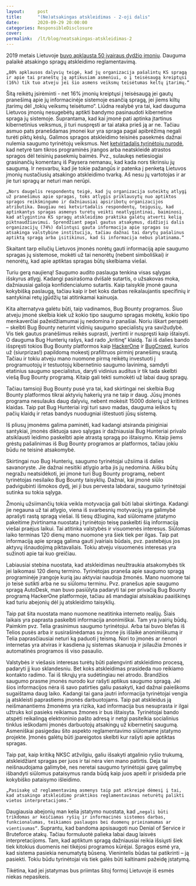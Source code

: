 ```yaml
---
layout:     post
title:      "(Ne)atsakingas atskleidimas - 2-oji dalis"
date:       2020-09-29 20:00:00
categories: ResponsibleDisclosure
cover:      
permalink:  /lt/blog/neatsakingas-atskleidimas-2
---
```

2019 metais Lietuvoje [buvo apklausta 50 įvairaus dydžio įmonių](http://kurklt.lt/wp-content/uploads/2019/03/Esamos-situacijos-dokumentas-04-23.pdf). Dauguma palaikė atsakingo spragų atskleidimo reglamentavimą.

`„80% apklausos dalyvių teigė, kad jų organizacija pašalintų KS spragą ir apie tai praneštų ją aptikusiam asmeniui, o į teisėsaugą kreiptųsi (16%) tik tuo atveju jei šio asmens veiksmų teisėtumas keltų įtarimų.“`

Šitą reikėtų įsirėminti - net 16% įmonių kreiptųsi į teisėsaugą jei gautų pranešimą apie jų informacinėje sistemoje esančią spragą, jei jiems kiltų įtarimų dėl „tokių veiksmų teisėtumo“. Liūdna realybė yra tai, kad dauguma Lietuvos įmonių nesugebėtų aptikti bandymo pasinaudoti kibernetine spraga jų sistemoje. Suprantama, kad kai įmonė pati aptinka įtartinus kibernetinius veiksmus, ji turi nuspręsti ar tai ataka prieš ją ar ne. Tačiau asmuo pats pranešdamas įmonei kur yra spraga pagal apibrėžimą negali turėti piktų kėslų. Galimos spragos atskleidimo teisinės pasekmės dažnai nulemia saugumo tyrinėtojų veiksmus. Net [ketvirtadalis tyrinėtojų nurodė](https://www.hackerone.com/blog/success-in-vulnerability-disclosure), kad netyrė tam tikros programinės įrangos arba neatskleidė atrastos spragos dėl teisinių pasekmių baimės. Pvz., sulaukęs netiesiogiai grasinančių komentarų iš Paysera nemanau, kad kada nors tikrinsiu jų saugumą. Ir nesvarbu, kad jie tokie pažangūs ir patenka į penketą Lietuvos įmonių nustačiusių atsakingo atskleidimo tvarką. Aš nesu jų vartotojas ir ar jie turi spragų ar neturi man nerūpi.

`„Nors daugelis respondentų teigė, kad jų organizacija suteiktų atlygį už pranešimus apie spragas, toks atlygis priklausytų nuo aptiktos spragos reikšmingumo ir dažniausiai apsiribotų organizacijos atributika. Daugiau nei ketvirtadalis respondentų, teigusių, kad aptinkantys spragas asmenys turėtų veikti neatlygintinai, baiminosi, kad atlygintina KS spragų atskleidimo praktika galėtų atverti kelią piktnaudžiavimui. Sprendžiant pagal gautus atsakymus, didžioji dalis organizacijų (74%) dalintųsi gauta informacija apie spragas su atsakinga valstybine institucija, tačiau dažnai tai darytų pašalinus aptiktą spragą arba įsitikinus, kad ši informacija nebus platinama.“`

Skaitant tarp eilučių Lietuvos įmonės norėtų gauti informaciją apie saugumo spragas jų sistemose, mokėti už tai nenorėtų (nebent simboliškai) ir nenorėtų, kad apie aptiktas spragas būtų skelbiama viešai.

Turiu gerą naujieną! Saugumo audito paslauga tenkina visas sąlygas išskyrus atlygį. Kadangi pasirašoma dvišalė sutartis, o užsakovas moka, dažniausiai galioja konfidencialumo sutartis. Kaip taisyklė įmonė gauna kokybišką paslaugą, tačiau kaip ir bet koks darbas reikalaujantis specifinių ir santykinai retų įgūdžių tai atitinkamai kainuoja.

Kita alternatyva galėtu būti, taip vadinamos, Bug Bounty programos. Šiuo atveju įmonė skelbia kiek už kokio tipo saugumo spragas mokėtų, kokio tipo menkaverčiai pažeidžiamumai jų nedomina ir panašiai. Noriu iškart perspėti – skelbti Bug Bounty neturint vidinių saugumo specialistų yra savižudybė. Vis tiek gautus pranėšimus reikės suprasti, įvertinti ir nuspręsti kaip ištaisyti. O dauguma Bug Hunterių rašys, kad rado „kritinę“ klaidą. Tai iš dalies bando išspręsti tokios Bug Bounty platformos kaip [HackerOne](https://www.hackerone.com/) ir [BugCrowd](https://www.bugcrowd.com/), kurios už (siurprizas!) papildomą mokestį prafiltruos pirminį pranešimų srautą. Tačiau ir tokiu atveju mano nuomone pirmą reikėtų investuoti į programuotojų ir testuotojų kibernetinio saugumo lavinimą, samdyti etatinius saugumo specialistus, daryti vidinius auditus ir tik tada skelbti viešą Bug Bounty programą. Kitaip gali tekti sumokėti už labai daug spragų.

Tačiau tamsioji Bug Bounty pusė yra tai, kad skirtingai nei skelbia Bug Bounty platformos tikrai aktyvių hakerių yra ne taip ir daug. Jūsų įmonės programa nesulauks daug dalyvių, nebent mokėsit 15000 dolerių už kritines klaidas. Taip pat Bug Hunteriai irgi turi savo madas, dauguma ieškos tų pačių klaidų ir retas bandys nuodugniai ištestuoti jūsų sistemą.

Iš pliusų įmonėms galima paminėti, kad kadangi atsiranda piniginiai santykiai, įmonės diktuoja savo sąlygas ir dažniausiai Bug Hunteriai privalo atsiklausti leidimo paskelbti apie atrastą spragą po ištaisymo. Kitaip jiems grėstų pašalinimas iš Bug Bounty programos ar platformos, tačiau jokiu būdu ne teisinė atsakomybė.

Skirtingai nuo Bug Hunterių, saugumo tyrinėtojai užsiima iš dalies savanoryste. Jie dažnai nesitiki atlygio arba jis jų nedomina. Aišku būtų negražu neatsidėkoti, jei įmonė turi Bug Bounty programą, nebent tyrinėtojas nesilaiko Bug Bounty taisyklių. Dažnai, kai įmonė siūlo padvigubinti išmokos dydį, jei ji bus pervesta labdarai, saugumo tyrinėtojai sutinka su tokia sąlyga.

Žmonių užsiimančių tokia veikla motyvacija gali būti labai skirtinga. Kadangi jie negauna už tai atlygio, viena iš svarbesnių motyvacijų yra galimybė aprašyti rastą spragą viešai. Iš tiesų džiugina, kad siūlomame įstatymo pakeitime įtvirtinama nuostata į tyrinėtojo teisę paskelbti šią informaciją viešai praėjus laikui. Tai atitinka valstybės ir visuomenės interesus. Siūlomas laiko terminas 120 dienų mano nuomone yra šiek tiek per ilgas. Taip pat informaciją apie spragą galima gauti įvairiais būdais, pvz. pastebėjus jos aktyvų išnaudojimą piktavaliais. Tokiu atveju visuomenės interesas yra sužinoti apie tai kuo greičiau.

Labiausiai stebina nuostata, kad atskleidimas neužtraukia atsakomybės tik jei laikomasi 120 dienų termino. Tyrinėtojas praneša apie saugumo spragą programinėje įrangoje kurią jau aktyviai naudoja žmonės. Mano nuomone tai jo teisė sutikti arba ne su siūlomu terminu. Pvz. pranešus apie saugumo spragą AutoDesk, man buvo pasiūlyta padaryti tai per privačią Bug Bounty programą HackerOne platformoje, tačiau aš mandagiai atsisakiau paaiškinęs kad turiu abejonių dėl jų atskleidimo taisyklių.

Taip pat šita nuostata mano nuomone neatitinka interneto realijų. Šiais laikais yra paprasta paskelbti informacija anonimiškai. Tam yra įvairių būdų. Paimkim pvz. Telia grasinimus saugumo tyrinėtojui. Arba tai buvo blefas iš Telios pusės arba ir susirašinėdamas su įmone jis išlaikė anonimiškumą ir Telia paprasčiausiai neturi ką paduoti į teismą. Nori to įmonės ar nenori internetas yra atviras ir kasdiena jų sistemas skanuoja ir įsilaužia žmonės ir automatinės programos iš viso pasaulio.

Valstybės ir viešasis interesas turėtų būti palengvinti atskleidimo procesą, padaryti jį kuo sklandesniu. Bet koks atskleidimas prasideda nuo reikiamo kontakto radimo. Tai iš tikrųjų yra sudėtingiau nei atrodo. Brandžios saugumo prasme įmonės nurodo kur rašyti aptikus saugumo spragą. Jei šios informacijos nėra iš savo patirties galiu pasakyti, kad dažnai paieškoms sugaištama daug laiko. Kadangi tai gana jautri informacija tyrinėtojai vengia ją atskleisti paprastiems įmonės darbuotojams. Taip pat atskleidus ją neišmanantiems žmonėms yra rizika, kad informacija bus nesuprasta ir ilgai užtruks kol pasieks reikiamus žmones ir bus ištaisyta. Tyrinėtojai bando atspėti reikalingą elektroninio pašto adresą ir netgi pasitelkia socialinius tinklus ieškodami įmonės darbuotojų atsakingų už kibernetinį saugumą. Asmeniškai pasigedau šito aspekto reglamentavimo siūlomame įstatymo projekte. Įmonės galėtų būti įpareigotos skelbti kur rašyti apie aptiktas spragas.

Taip pat, kaip kritiką NKSC atžvilgiu, galiu išsakyti atgalinio ryšio trukumą, atskleidžiant spragas per juos ir tai nėra vien mano patirtis. Deja tai neišnaudojama galimybė, nes neretai saugumo tyrinėtojai gavę galimybę išbandyti siūlomus pataisymus randa būdą kaip juos apeiti ir prisideda prie kokybiško pataisymo išleidimo.

`„Pasisakę už reglamentavimą asmenys taip pat atkreipė dėmesį į tai, kad atsakingo atskleidimo praktikos reglamentavimas neturėtų palikti vietos interpretacijoms.“`

Daugiausia abejonių man kelia įstatymo nuostata, kad `„negali būti trikdomas ar keičiamas ryšių ir informacinės sistemos darbas, funkcionalumas, teikiamos paslaugos bei duomenų prieinamumas ar vientisumas“`. Suprantu, kad bandoma apsisaugoti nuo Denial of Service ir Bruteforce atakų. Tačiau formuluotė palieka labai daug laisvės interpretacijoms. Tam, kad aptiktum spragą dažniausiai reikia išsiųsti šiek tiek kitokius duomenis nei tikėjosi programos kūrėjai. Spragos esmė yra, kad sistema pasiekia nenumatytą būseną. Vienintelis būdas tai patikrinti – ją pasiekti. Tokiu būdu tyrinėtojai vis tiek galės būti kaltinami pažeidę įstatymą.

Tikėtina, kad jei įstatymas bus priimtas šitoj formoj Lietuvoje iš esmės niekas nepasikeis.
